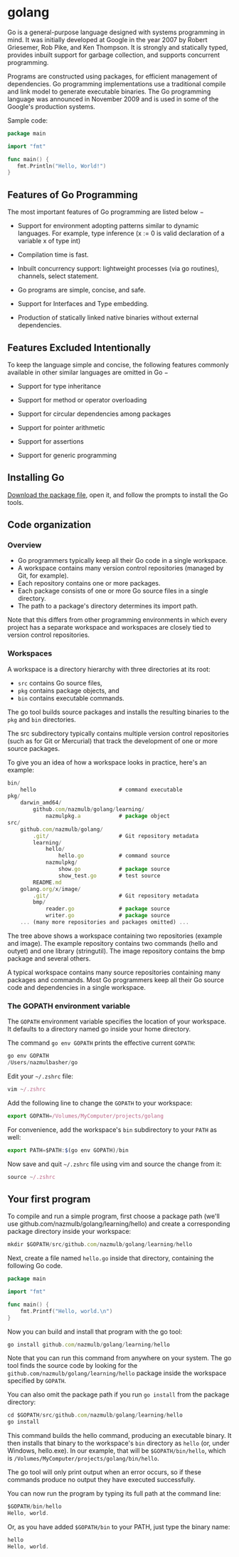 # golang
Go is a general-purpose language designed with systems programming in mind. It was initially developed at Google in the year 2007 by Robert Griesemer, Rob Pike, and Ken Thompson. It is strongly and statically typed, provides inbuilt support for garbage collection, and supports concurrent programming.

Programs are constructed using packages, for efficient management of dependencies. Go programming implementations use a traditional compile and link model to generate executable binaries. The Go programming language was announced in November 2009 and is used in some of the Google's production systems.

Sample code:

```go
package main

import "fmt"

func main() {
   fmt.Println("Hello, World!")
}
```

## Features of Go Programming
The most important features of Go programming are listed below −

- Support for environment adopting patterns similar to dynamic languages. For example, type inference (x := 0 is valid declaration of a variable x of type int)

- Compilation time is fast.

- Inbuilt concurrency support: lightweight processes (via go routines), channels, select statement.

- Go programs are simple, concise, and safe.

- Support for Interfaces and Type embedding.

- Production of statically linked native binaries without external dependencies.

## Features Excluded Intentionally
To keep the language simple and concise, the following features commonly available in other similar languages are omitted in Go −

- Support for type inheritance

- Support for method or operator overloading

- Support for circular dependencies among packages

- Support for pointer arithmetic

- Support for assertions

- Support for generic programming

## Installing Go

<a href="https://golang.org/dl/">Download the package file</a>, open it, and follow the prompts to install the Go tools.

## Code organization

### Overview
- Go programmers typically keep all their Go code in a single workspace.
- A workspace contains many version control repositories (managed by Git, for example).
- Each repository contains one or more packages.
- Each package consists of one or more Go source files in a single directory.
- The path to a package's directory determines its import path.

Note that this differs from other programming environments in which every project has a separate workspace and workspaces are closely tied to version control repositories.

### Workspaces
A workspace is a directory hierarchy with three directories at its root:

- `src` contains Go source files,
- `pkg` contains package objects, and
- `bin` contains executable commands.

The go tool builds source packages and installs the resulting binaries to the `pkg` and `bin` directories.

The src subdirectory typically contains multiple version control repositories (such as for Git or Mercurial) that track the development of one or more source packages.

To give you an idea of how a workspace looks in practice, here's an example:

```js
bin/
    hello                          # command executable
pkg/
    darwin_amd64/
        github.com/nazmulb/golang/learning/
            nazmulpkg.a            # package object
src/
    github.com/nazmulb/golang/
        .git/                      # Git repository metadata
        learning/
            hello/
                hello.go           # command source
            nazmulpkg/
                show.go            # package source
                show_test.go       # test source
        README.md
    golang.org/x/image/
        .git/                      # Git repository metadata
        bmp/
            reader.go              # package source
            writer.go              # package source
    ... (many more repositories and packages omitted) ...
```

The tree above shows a workspace containing two repositories (example and image). The example repository contains two commands (hello and outyet) and one library (stringutil). The image repository contains the bmp package and several others.

A typical workspace contains many source repositories containing many packages and commands. Most Go programmers keep all their Go source code and dependencies in a single workspace.

### The GOPATH environment variable
The `GOPATH` environment variable specifies the location of your workspace. It defaults to a directory named go inside your home directory.

The command `go env GOPATH` prints the effective current `GOPATH`:
```js
go env GOPATH
/Users/nazmulbasher/go
```

Edit your `~/.zshrc` file:
```js
vim ~/.zshrc
```

Add the following line to change the `GOPATH` to your workspace:
```js
export GOPATH=/Volumes/MyComputer/projects/golang
```

For convenience, add the workspace's `bin` subdirectory to your `PATH` as well:
```js
export PATH=$PATH:$(go env GOPATH)/bin
```

Now save and quit `~/.zshrc` file using vim and source the change from it:

```js
source ~/.zshrc
```

## Your first program

To compile and run a simple program, first choose a package path (we'll use github.com/nazmulb/golang/learning/hello) and create a corresponding package directory inside your workspace:

```js
mkdir $GOPATH/src/github.com/nazmulb/golang/learning/hello
```

Next, create a file named `hello.go` inside that directory, containing the following Go code.

```go
package main

import "fmt"

func main() {
	fmt.Printf("Hello, world.\n")
}
```

Now you can build and install that program with the go tool:

```js
go install github.com/nazmulb/golang/learning/hello
```

Note that you can run this command from anywhere on your system. The go tool finds the source code by looking for the `github.com/nazmulb/golang/learning/hello` package inside the workspace specified by `GOPATH`.

You can also omit the package path if you run `go install` from the package directory:

```js
cd $GOPATH/src/github.com/nazmulb/golang/learning/hello
go install
```

This command builds the hello command, producing an executable binary. It then installs that binary to the workspace's `bin` directory as `hello` (or, under Windows, hello.exe). In our example, that will be `$GOPATH/bin/hello`, which is `/Volumes/MyComputer/projects/golang/bin/hello`.

The go tool will only print output when an error occurs, so if these commands produce no output they have executed successfully.

You can now run the program by typing its full path at the command line:

```js
$GOPATH/bin/hello
Hello, world.
```

Or, as you have added `$GOPATH/bin` to your PATH, just type the binary name:

```js
hello
Hello, world.
```